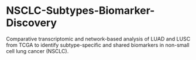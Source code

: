 # NSCLC-Subtypes-Biomarker-Discovery
Comparative transcriptomic and network-based analysis of LUAD and LUSC from TCGA to identify subtype-specific and shared biomarkers in non-small cell lung cancer (NSCLC).
